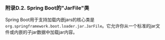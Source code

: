 ### 附录D.2. Spring Boot的"JarFile"类

Spring Boot用于支持加载内嵌jars的核心类是`org.springframework.boot.loader.jar.JarFile`。它允许你从一个标准的jar文件或内嵌的子jar数据中加载jar内容。
